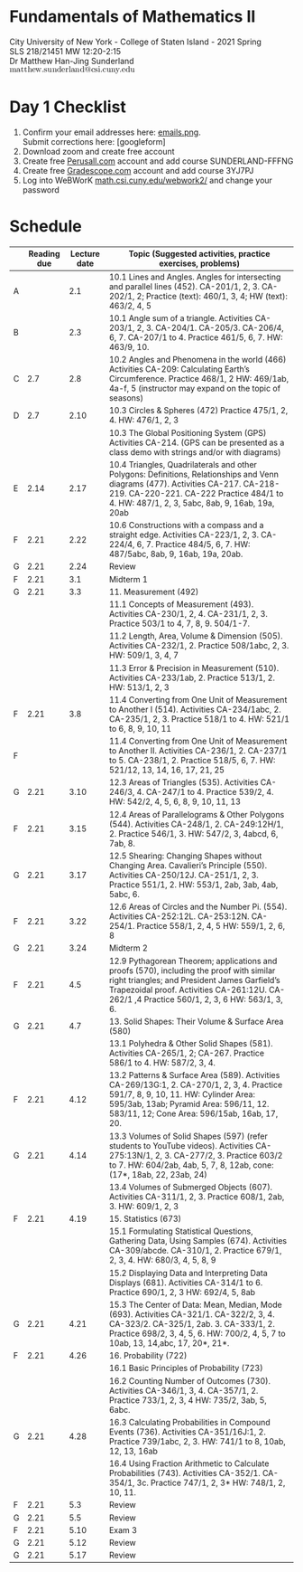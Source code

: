 # Fundamentals of Mathematics II
City University of New York - College of Staten Island - 2021 Spring  
SLS 218/21451 MW 12:20-2:15  
Dr Matthew Han-Jing Sunderland  
![other](../other2.png)

# Day 1 Checklist
1. Confirm your email addresses here: [emails.png](./emails.png).  
   Submit corrections here: [googleform]
1. Download zoom and create free account
1. Create free [Perusall.com](https://www.perusall.com) account and add course SUNDERLAND-FFFNG  
1. Create free [Gradescope.com](https://www.gradescope.com) account and add course 3YJ7PJ  
1. Log into WeBWorK [math.csi.cuny.edu/webwork2/](https://www.math.csi.cuny.edu/webwork2/Math218_21451_Sunderland_S21/) and change your password

# Schedule
|   | Reading due | Lecture date | Topic (Suggested activities, practice exercises, problems) |
| - | ---- | ---- | - |
| A |      | 2.1  | 10.1 Lines and Angles. Angles for intersecting and parallel lines (452). CA-201/1, 2, 3. CA-202/1, 2; Practice (text): 460/1, 3, 4; HW (text): 463/2, 4, 5|
| B |      | 2.3  | 10.1 Angle sum of a triangle. Activities CA-203/1, 2, 3. CA-204/1. CA-205/3. CA-206/4, 6, 7. CA-207/1 to 4. Practice 461/5, 6, 7. HW: 463/9, 10. |
| C | 2.7  | 2.8  | 10.2 Angles and Phenomena in the world (466) Activities CA-209: Calculating Earth’s Circumference. Practice 468/1, 2 HW: 469/1ab, 4a-f, 5 (instructor may expand on the topic of seasons) |
| D | 2.7  | 2.10 | 10.3 Circles & Spheres (472) Practice 475/1, 2, 4. HW: 476/1, 2, 3|
|   |      |      | 10.3 The Global Positioning System (GPS) Activities CA-214. (GPS can be presented as a class demo with strings and/or with diagrams)|
| E | 2.14 | 2.17 | 10.4 Triangles, Quadrilaterals and other Polygons: Definitions, Relationships and Venn diagrams (477). Activities CA-217. CA-218-219. CA-220-221. CA-222 Practice 484/1 to 4. HW: 487/1, 2, 3, 5abc, 8ab, 9, 16ab, 19a, 20ab |
| F | 2.21 | 2.22 | 10.6 Constructions with a compass and a straight edge. Activities CA-223/1, 2, 3. CA-224/4, 6, 7. Practice 484/5, 6, 7. HW: 487/5abc, 8ab, 9, 16ab, 19a, 20ab.|
| G | 2.21 | 2.24 | Review |
| F | 2.21 | 3.1  | Midterm 1 |
| G | 2.21 | 3.3  | 11. Measurement (492) |
|   |      |      | 11.1 Concepts of Measurement (493). Activities CA-230/1, 2, 4. CA-231/1, 2, 3. Practice 503/1 to 4, 7, 8, 9. 504/1-7. |
|   |      |      | 11.2 Length, Area, Volume & Dimension (505). Activities CA-232/1, 2. Practice 508/1abc, 2, 3. HW: 509/1, 3, 4, 7 |
|   |      |      | 11.3 Error & Precision in Measurement (510). Activities CA-233/1ab, 2. Practice 513/1, 2. HW: 513/1, 2, 3 |
| F | 2.21 | 3.8  | 11.4 Converting from One Unit of Measurement to Another I (514). Activities CA-234/1abc, 2. CA-235/1, 2, 3. Practice 518/1 to 4. HW: 521/1 to 6, 8, 9, 10, 11 |
| F |      |      | 11.4 Converting from One Unit of Measurement to Another II. Activities CA-236/1, 2. CA-237/1 to 5. CA-238/1, 2. Practice 518/5, 6, 7. HW: 521/12, 13, 14, 16, 17, 21, 25 |
| G | 2.21 | 3.10 | 12.3 Areas of Triangles (535). Activities CA-246/3, 4. CA-247/1 to 4. Practice 539/2, 4. HW: 542/2, 4, 5, 6, 8, 9, 10, 11, 13 |
| F | 2.21 | 3.15 | 12.4 Areas of Parallelograms & Other Polygons (544). Activities CA-248/1, 2. CA-249:12H/1, 2. Practice 546/1, 3. HW: 547/2, 3, 4abcd, 6, 7ab, 8.|
| G | 2.21 | 3.17 | 12.5 Shearing: Changing Shapes without Changing Area. Cavalieri’s Principle (550). Activities CA-250/12J. CA-251/1, 2, 3. Practice 551/1, 2. HW: 553/1, 2ab, 3ab, 4ab, 5abc, 6. |
| F | 2.21 | 3.22 | 12.6 Areas of Circles and the Number Pi. (554). Activities CA-252:12L. CA-253:12N. CA-254/1. Practice 558/1, 2, 4, 5 HW: 559/1, 2, 6, 8 |
| G | 2.21 | 3.24 | Midterm 2|
| F | 2.21 | 4.5  | 12.9 Pythagorean Theorem; applications and proofs (570), including the proof with similar right triangles; and President James Garfield’s Trapezoidal proof. Activities CA-261:12U. CA-262/1 ,4 Practice 560/1, 2, 3, 6 HW: 563/1, 3, 6.|
| G | 2.21 | 4.7  | 13. Solid Shapes: Their Volume & Surface Area (580) |
|   |      |      | 13.1 Polyhedra & Other Solid Shapes (581). Activities CA-265/1, 2; CA-267. Practice 586/1 to 4. HW: 587/2, 3, 4. |
| F | 2.21 | 4.12 | 13.2 Patterns & Surface Area (589). Activities CA-269/13G:1, 2. CA-270/1, 2, 3, 4. Practice 591/7, 8, 9, 10, 11. HW: Cylinder Area: 595/3ab, 13ab; Pyramid Area: 596/11, 12. 583/11, 12; Cone Area: 596/15ab, 16ab, 17, 20. |
| G | 2.21 | 4.14 | 13.3 Volumes of Solid Shapes (597) (refer students to YouTube videos). Activities CA-275:13N/1, 2, 3. CA-277/2, 3. Practice 603/2 to 7. HW: 604/2ab, 4ab, 5, 7, 8, 12ab, cone: (17*, 18ab, 22, 23ab, 24) |
|   |      |      | 13.4 Volumes of Submerged Objects (607). Activities CA-311/1, 2, 3. Practice 608/1, 2ab, 3. HW: 609/1, 2, 3 |
| F | 2.21 | 4.19 | 15. Statistics (673) |
|   |      |      | 15.1 Formulating Statistical Questions, Gathering Data, Using Samples (674). Activities CA-309/abcde. CA-310/1, 2. Practice 679/1, 2, 3, 4. HW: 680/3, 4, 5, 8, 9 |
|   |      |      | 15.2 Displaying Data and Interpreting Data Displays (681). Activities CA-314/1 to 6. Practice 690/1, 2, 3 HW: 692/4, 5, 8ab|
| G | 2.21 | 4.21 | 15.3 The Center of Data: Mean, Median, Mode (693). Activities CA-321/1. CA-322/2, 3, 4. CA-323/2. CA-325/1, 2ab. 3. CA-333/1, 2. Practice 698/2, 3, 4, 5, 6. HW: 700/2, 4, 5, 7 to 10ab, 13, 14,abc, 17, 20*, 21*.|
| F | 2.21 | 4.26 | 16. Probability (722) |
|   |      |      | 16.1 Basic Principles of Probability (723) |
|   |      |      | 16.2 Counting Number of Outcomes (730). Activities CA-346/1, 3, 4. CA-357/1, 2. Practice 733/1, 2, 3, 4 HW: 735/2, 3ab, 5, 6abc. |
| G | 2.21 | 4.28 | 16.3 Calculating Probabilities in Compound Events (736). Activities CA-351/16J:1, 2. Practice 739/1abc, 2, 3. HW: 741/1 to 8, 10ab, 12, 13, 16ab |
|   |      |      | 16.4 Using Fraction Arithmetic to Calculate Probabilities (743). Activities CA-352/1. CA-354/1, 3c. Practice 747/1, 2, 3* HW: 748/1, 2, 10, 11. |
| F | 2.21 | 5.3  | Review |
| G | 2.21 | 5.5  | Review |
| F | 2.21 | 5.10 | Exam 3|
| G | 2.21 | 5.12 | Review |
| G | 2.21 | 5.17 | Review |
